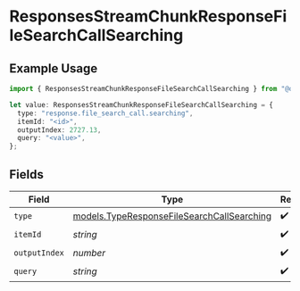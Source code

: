# ResponsesStreamChunkResponseFileSearchCallSearching

## Example Usage

```typescript
import { ResponsesStreamChunkResponseFileSearchCallSearching } from "@openrouter/sdk/models";

let value: ResponsesStreamChunkResponseFileSearchCallSearching = {
  type: "response.file_search_call.searching",
  itemId: "<id>",
  outputIndex: 2727.13,
  query: "<value>",
};
```

## Fields

| Field                                                                                          | Type                                                                                           | Required                                                                                       | Description                                                                                    |
| ---------------------------------------------------------------------------------------------- | ---------------------------------------------------------------------------------------------- | ---------------------------------------------------------------------------------------------- | ---------------------------------------------------------------------------------------------- |
| `type`                                                                                         | [models.TypeResponseFileSearchCallSearching](../models/typeresponsefilesearchcallsearching.md) | :heavy_check_mark:                                                                             | N/A                                                                                            |
| `itemId`                                                                                       | *string*                                                                                       | :heavy_check_mark:                                                                             | N/A                                                                                            |
| `outputIndex`                                                                                  | *number*                                                                                       | :heavy_check_mark:                                                                             | N/A                                                                                            |
| `query`                                                                                        | *string*                                                                                       | :heavy_check_mark:                                                                             | N/A                                                                                            |